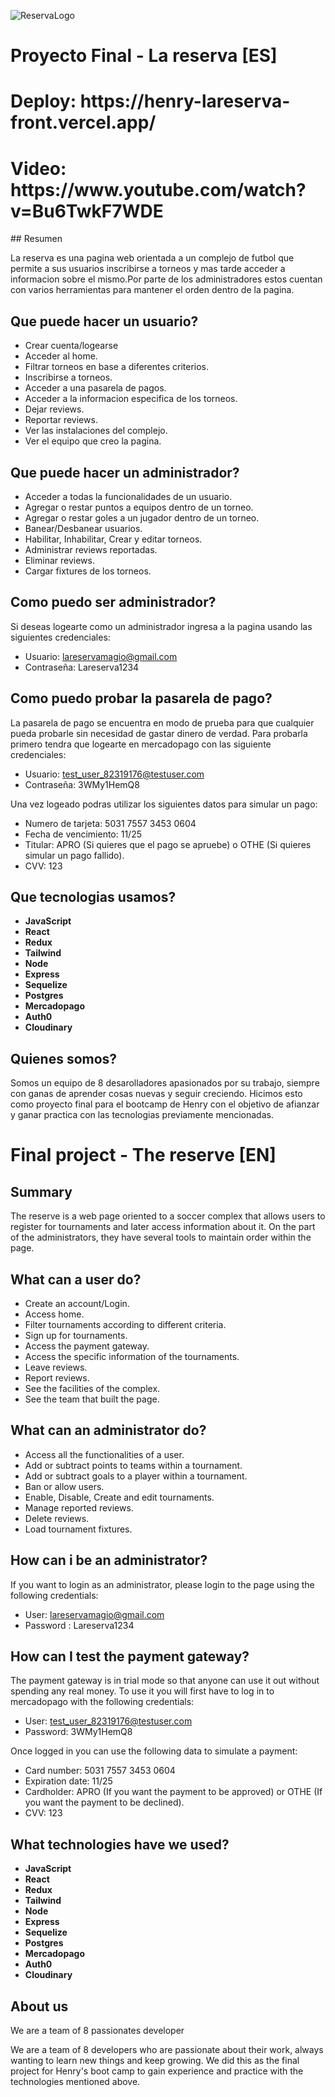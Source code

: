 ![ReservaLogo](client/src/images/LaReservaLogo.png)
# Proyecto Final - La reserva [ES]
<h1>Deploy: 
<a>https://henry-lareserva-front.vercel.app/</a>
</h1>

<h1>Video: 
<a>https://www.youtube.com/watch?v=Bu6TwkF7WDE</a>
</h1>
## Resumen

La reserva es una pagina web orientada a un complejo de futbol que permite a sus usuarios inscribirse a torneos y mas tarde acceder a informacion sobre el mismo.Por parte de los administradores estos cuentan con varios herramientas para mantener el orden dentro de la pagina.

## Que puede hacer un usuario?

- Crear cuenta/logearse
- Acceder al home.
- Filtrar torneos en base a diferentes criterios.
- Inscribirse a torneos.
- Acceder a una pasarela de pagos.
- Acceder a la informacion especifica de los torneos.
- Dejar reviews.
- Reportar reviews.
- Ver las instalaciones del complejo.
- Ver el equipo que creo la pagina.

## Que puede hacer un administrador?

- Acceder a todas la funcionalidades de un usuario.
- Agregar o restar puntos a equipos dentro de un torneo.
- Agregar o restar goles a un jugador dentro de un torneo.
- Banear/Desbanear usuarios.
- Habilitar, Inhabilitar, Crear y editar torneos.
- Administrar reviews reportadas.
- Eliminar reviews.
- Cargar fixtures de los torneos.

## Como puedo ser administrador?

Si deseas logearte como un administrador ingresa a la pagina usando las siguientes credenciales:

- Usuario: lareservamagio@gmail.com
- Contraseña: Lareserva1234

## Como puedo probar la pasarela de pago?

La pasarela de pago se encuentra en modo de prueba para que cualquier pueda probarle sin necesidad de gastar dinero de verdad.
Para probarla primero tendra que logearte en mercadopago con las siguiente credenciales:

- Usuario: test_user_82319176@testuser.com
- Contraseña: 3WMy1HemQ8

Una vez logeado podras utilizar los siguientes datos para simular un pago:

- Numero de tarjeta: 5031 7557 3453 0604
- Fecha de vencimiento: 11/25
- Titular: APRO (Si quieres que el pago se apruebe) o OTHE (Si quieres simular un pago fallido).
- CVV: 123

## Que tecnologias usamos?

- __JavaScript__
- __React__
- __Redux__
- __Tailwind__
- __Node__
- __Express__
- __Sequelize__
- __Postgres__
- __Mercadopago__
- __Auth0__
- __Cloudinary__

## Quienes somos?

Somos un equipo de 8 desarolladores apasionados por su trabajo, siempre con ganas de aprender cosas nuevas y seguir creciendo.
Hicimos esto como proyecto final para el bootcamp de Henry con el objetivo de afianzar y ganar practica con las tecnologias previamente mencionadas.

# Final project - The reserve [EN]

## Summary

The reserve is a web page oriented to a soccer complex that allows users to register for tournaments and later access information about it.
On the part of the administrators, they have several tools to maintain order within the page.


## What can a user do?

- Create an account/Login.
- Access home.
- Filter tournaments according to different criteria.
- Sign up for tournaments.
- Access the payment gateway.
- Access the specific information of the tournaments.
- Leave reviews.
- Report reviews.
- See the facilities of the complex.
- See the team that built the page.

## What can an administrator do?

- Access all the functionalities of a user.
- Add or subtract points to teams within a tournament.
- Add or subtract goals to a player within a tournament.
- Ban or allow users.
- Enable, Disable, Create and edit tournaments.
- Manage reported reviews.
- Delete reviews.
- Load tournament fixtures.

## How can i be an administrator?

If you want to login as an administrator, please login to the page using the following credentials:

- User: lareservamagio@gmail.com
- Password : Lareserva1234

## How can I test the payment gateway?

The payment gateway is in trial mode so that anyone can use it out without spending any real money.
To use it you will first have to log in to mercadopago with the following credentials:

- User: test_user_82319176@testuser.com
- Password: 3WMy1HemQ8

Once logged in you can use the following data to simulate a payment:

- Card number: 5031 7557 3453 0604
- Expiration date: 11/25
- Cardholder: APRO (If you want the payment to be approved) or OTHE (If you want the payment to be declined).
- CVV: 123

## What technologies have we used?

- __JavaScript__
- __React__
- __Redux__
- __Tailwind__
- __Node__
- __Express__
- __Sequelize__
- __Postgres__
- __Mercadopago__
- __Auth0__
- __Cloudinary__

## About us
We are a team of 8 passionates developer 

We are a team of 8 developers who are passionate about their work, always wanting to learn new things and keep growing.
We did this as the final project for Henry's boot camp to gain experience and practice with the technologies mentioned above.
